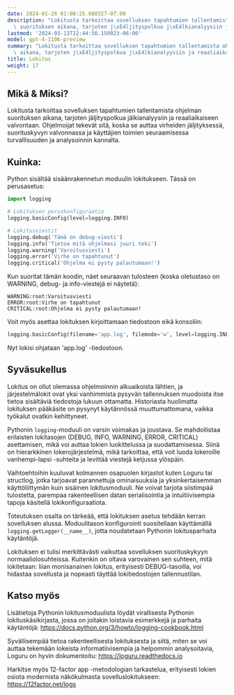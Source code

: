 ```yaml
---
date: 2024-01-26 01:08:25.680327-07:00
description: "Lokitusta tarkoittaa sovelluksen tapahtumien tallentamista ohjelman\
  \ suorituksen aikana, tarjoten j\xE4ljityspolkua j\xE4lkianalyysiin ja reaaliaikaiseen\u2026"
lastmod: '2024-03-13T22:44:56.150023-06:00'
model: gpt-4-1106-preview
summary: "Lokitusta tarkoittaa sovelluksen tapahtumien tallentamista ohjelman suorituksen\
  \ aikana, tarjoten j\xE4ljityspolkua j\xE4lkianalyysiin ja reaaliaikaiseen\u2026"
title: Lokitus
weight: 17
---
```


## Mikä & Miksi?
Lokitusta tarkoittaa sovelluksen tapahtumien tallentamista ohjelman suorituksen aikana, tarjoten jäljityspolkua jälkianalyysiin ja reaaliaikaiseen valvontaan. Ohjelmoijat tekevät sitä, koska se auttaa virheiden jäljityksessä, suorituskyvyn valvonnassa ja käyttäjien toimien seuraamisessa turvallisuuden ja analysoinnin kannalta.

## Kuinka:
Python sisältää sisäänrakennetun moduulin lokitukseen. Tässä on perusasetus:
```Python
import logging

# Lokituksen peruskonfiguraatio
logging.basicConfig(level=logging.INFO)

# Lokitusviestit
logging.debug('Tämä on debug-viesti')
logging.info('Tietoa mitä ohjelmasi juuri teki')
logging.warning('Varoitusviesti')
logging.error('Virhe on tapahtunut')
logging.critical('Ohjelma ei pysty palautumaan!')
```
Kun suoritat tämän koodin, näet seuraavan tulosteen (koska oletustaso on WARNING, debug- ja info-viestejä ei näytetä):
```
WARNING:root:Varoitusviesti
ERROR:root:Virhe on tapahtunut
CRITICAL:root:Ohjelma ei pysty palautumaan!
```
Voit myös asettaa lokituksen kirjoittamaan tiedostoon eikä konsoliin:
```Python
logging.basicConfig(filename='app.log', filemode='w', level=logging.INFO)
```
Nyt lokisi ohjataan 'app.log' -tiedostoon.

## Syväsukellus
Lokitus on ollut olemassa ohjelmoinnin alkuaikoista lähtien, ja järjestelmälokit ovat yksi vanhimmista pysyvän tallennuksen muodoista itse tietoa sisältäviä tiedostoja lukuun ottamatta. Historiasta huolimatta lokituksen pääkäsite on pysynyt käytännössä muuttumattomana, vaikka työkalut ovatkin kehittyneet.

Pythonin `logging`-moduuli on varsin voimakas ja joustava. Se mahdollistaa erilaisten lokitasojen (DEBUG, INFO, WARNING, ERROR, CRITICAL) asettamisen, mikä voi auttaa lokien luokittelussa ja suodattamisessa. Siinä on hierarkkinen lokerojärjestelmä, mikä tarkoittaa, että voit luoda lokeroille vanhempi-lapsi -suhteita ja levittää viestejä ketjussa ylöspäin.

Vaihtoehtoihin kuuluvat kolmannen osapuolen kirjastot kuten Loguru tai structlog, jotka tarjoavat parannettuja ominaisuuksia ja yksinkertaisemman käyttöliittymän kuin sisäinen lokitusmoduuli. Ne voivat tarjota siistimpää tulostetta, parempaa rakenteellisen datan serialisointia ja intuitiivisempia tapoja käsitellä lokikonfiguraatiota.

Toteutuksen osalta on tärkeää, että lokituksen asetus tehdään kerran sovelluksen alussa. Moduulitason konfigurointi suositellaan käyttämällä `logging.getLogger(__name__)`, jotta noudatetaan Pythonin lokitusparhaita käytäntöjä.

Lokituksen ei tulisi merkittävästi vaikuttaa sovelluksen suorituskykyyn normaaliolosuhteissa. Kuitenkin on oltava varovainen sen suhteen, mitä lokitetaan: liian monisanainen lokitus, erityisesti DEBUG-tasoilla, voi hidastaa sovellusta ja nopeasti täyttää lokitiedostojen tallennustilan.

## Katso myös
Lisätietoja Pythonin lokitusmoduulista löydät virallisesta Pythonin lokituskäsikirjasta, jossa on joitakin loistavia esimerkkejä ja parhaita käytäntöjä: https://docs.python.org/3/howto/logging-cookbook.html

Syvällisempää tietoa rakenteellisesta lokituksesta ja siitä, miten se voi auttaa tekemään lokeista informatiivisempia ja helpommin analysoitavia, Loguru on hyvin dokumentoitu: https://loguru.readthedocs.io

Harkitse myös 12-factor app -metodologian tarkastelua, erityisesti lokien osiota modernista näkökulmasta sovelluslokitukseen: https://12factor.net/logs
